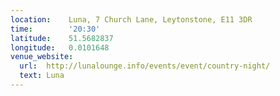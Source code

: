 ```yaml
---
location:    Luna, 7 Church Lane, Leytonstone, E11 3DR
time:        '20:30'
latitude:    51.5682837
longitude:   0.0101648
venue_website:
  url:  http://lunalounge.info/events/event/country-night/
  text: Luna
---
```

